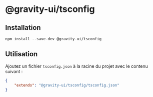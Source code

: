 # @gravity-ui/tsconfig

## Installation
```
npm install --save-dev @gravity-ui/tsconfig
```

## Utilisation
Ajoutez un fichier `tsconfig.json` à la racine du projet avec le contenu suivant :

```json
{
    "extends": "@gravity-ui/tsconfig/tsconfig.json"
}
```